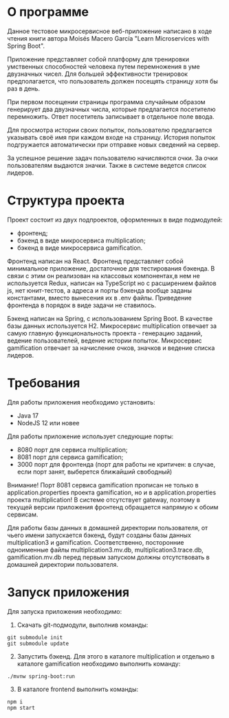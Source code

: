 # О программе

Данное тестовое микросервисное веб-приложение написано в ходе чтения книги автора Moisés Macero García "Learn Microservices with Spring Boot".

Приложение представляет собой платформу для тренировки умственных способностей человека путем перемножения в уме двузначных чисел. 
Для большей эффективности тренировок предполагается, что пользователь должен посещять страницу хотя бы раз в день.

При первом посещении страницы программа случайным образом генерирует два двузначных числа, которые предлагается посетителю перемножить. 
Ответ посетитель записывает в отдельное поле ввода. 

Для просмотра истории своих попыток, пользователю предлагается указывать своё имя при каждом входе на страницу. История попыток подгружается автоматически 
при отправке новых сведений на сервер.

За успешное решение задач пользователю начисляются очки. За очки пользователям выдаются значки. 
Также в системе ведется список лидеров.

# Структура проекта

Проект состоит из двух подпроектов, оформленных в виде подмодулей:
* фронтенд;
* бэкенд в виде микросервиса multiplication;
* бэкенд в виде микросервиса gamification.

Фронтенд написан на React. Фронтенд представляет собой минимальное приложение, достаточное для тестирования бэкенда. В связи с этим он реализован на классовых компонентах,в нем
не используется Redux, написан на TypeScript но с расширением файлов js, нет юнит-тестов, а адреса и порты бэкенда вообще заданы константами, вместо вынесения их в .env файлы. 
Приведение фронтенда в порядок в виде задачи не ставилось.

Бэкенд написан на Spring, с использованием Spring Boot. В качестве базы данных используется H2.
Микросервис multiplication отвечает за самую главную функциональность проекта - генерацию заданий, ведение пользователей, ведение истории попыток.
Микросервис gamification отвечает за начисление очков, значков и ведение списка лидеров.
# Требования

Для работы приложения необходимо установить:
* Java 17
* NodeJS 12 или новее

Для работы приложение использует следующие порты:
* 8080 порт для сервиса multiplication;
* 8081 порт для сервиса gamification;
* 3000 порт для фронтенда (порт для работы не критичен: в случае, если порт занят, выберется ближайший свободный)

Внимание! Порт 8081 сервиса gamification прописан не только в application.properties проекта gamification, но и в application.properties проекта multiplication!
В системе отсутствует gateway, поэтому в текущей версии приложения фронтенд обращается напрямую к обоим сервисам.

Для работы базы данных в домашней директории пользователя, от чьего имени запускается бэкенд, будут созданы базы данных multiplication3 и gamification. 
Соответственно, посторонние одноименные файлы multiplication3.mv.db, multiplication3.trace.db, gamification.mv.db перед первым запуском должны отсутствовать в домашней директории пользователя.

# Запуск приложения

Для запуска приложения необходимо:

1. Скачать git-подмодули, выполнив команды:

```
git submodule init
git submodule update
```

2. Запустить бэкенд. Для этого в каталоге multiplication и отдельно в каталоге gamification необходимо выполнить команду:

```
./mvnw spring-boot:run
```

3. В каталоге frontend выполнить команды:

```
npm i
npm start
```
